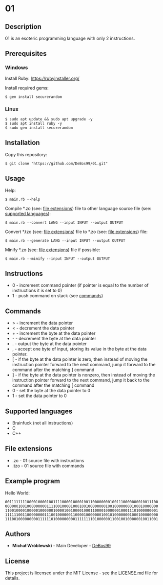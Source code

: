 # 01

## Description

01 is an esoteric programming language with only 2 instructions.

## Prerequisites

### Windows

Install Ruby: https://rubyinstaller.org/

Install required gems:

`$ gem install securerandom`

### Linux

```
$ sudo apt update && sudo apt upgrade -y
$ sudo apt install ruby -y
$ sudo gem install securerandom
```

## Installation

Copy this repository:

`$ git clone "https://github.com/DeBos99/01.git"`

## Usage

Help:

`$ main.rb --help`

Compile \*.zo (see: [file extensions](#file-extensions)) file to other language source file (see: [supported languages](#supported-languages)):

`$ main.rb --convert LANG --input INPUT --output OUTPUT`

Convert \*.tzo (see: [file extensions](#file-extensions)) file to \*.zo (see: [file extensions](#file-extensions)) file:

`$ main.rb --generate LANG --input INPUT --output OUTPUT`

Minify \*.zo (see: [file extensions](#file-extensions)) file if possible:

`$ main.rb --minify --input INPUT --output OUTPUT`

## Instructions

* 0 - increment command pointer (if pointer is equal to the number of instructions it is set to 0)
* 1 - push command on stack (see [commands](#commands))

## Commands

* \> - increment the data pointer
* < - decrement the data pointer
* \+ - increment the byte at the data pointer
* \- - decrement the byte at the data pointer
* . - output the byte at the data pointer
* , - accept one byte of input, storing its value in the byte at the data pointer.
* \[ - if the byte at the data pointer is zero, then instead of moving the instruction pointer forward to the next command, jump it forward to the command after the matching \] command
* \] - if the byte at the data pointer is nonzero, then instead of moving the instruction pointer forward to the next command, jump it back to the command after the matching \[ command
* 0 - set the byte at the data pointer to 0
* 1 - set the data pointer to 0

## Supported languages

* Brainfuck (not all instructions)
* C
* C++

## File extensions

* .zo - 01 source file with instructions
* .tzo - 01 source file with commands

## Example program

Hello World:

`00111111110000100001001111000010000100110000000010011100000000100111000000001001000000000111100100001000100100000000100100000000100010000000110010000100000100000010000100100001000110000100000010001110100000000111111100110000000011100100000011000010000000100101000000010001000000001110010000000001111110100000000011111111010000001100100100000010011001`

## Authors

* **Michał Wróblewski** - Main Developer - [DeBos99](https://github.com/DeBos99)

## License

This project is licensed under the MIT License - see the [LICENSE.md](LICENSE.md) file for details.
